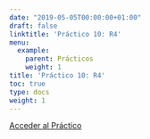 ```yaml
---
date: "2019-05-05T00:00:00+01:00"
draft: false
linktitle: 'Práctico 10: R4'
menu:
  example:
    parent: Prácticos
    weight: 1
title: 'Práctico 10: R4'
toc: true
type: docs
weight: 1
---
```


[Acceder al Práctico](/html/Practico10.html)